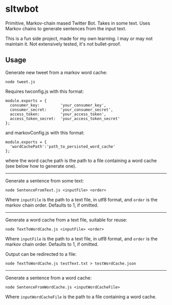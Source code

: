 # sltwbot

Primitive, Markov-chain mased Twitter Bot.
Takes in some text.
Uses Markov chains to generate sentences from the input text.

This is a fun side project, made for my own learning.  I may or may not maintain it.
Not extensively tested, it's not bullet-proof.

## Usage

Generate new tweet from a markov word cache:

```
node tweet.js
```

Requires twconfig.js with this format:

```
module.exports = {
  consumer_key:         'your_consumer_key',
  consumer_secret:      'your_consumer_secret',
  access_token:         'your_access_token',
  access_token_secret:  'your_access_token_secret'
};
```

and markovConfig.js with this format:

```
module.exports = {
  'wordCachePath':'path_to_persisted_word_cache'
};
```
where the word cache path is the path to a file containing a word cache (see below how to generate one).

------

Generate a sentence from some text:

```
node SentenceFromText.js <inputFile> <order>
```
Where `inputFile` is the path to a text file, in utf8 format,
and `order` is the markov chain order.  Defaults to 1, if omitted.

------

Generate a word cache from a text file, suitable for reuse:

```
node TextToWordCache.js <inputFile> <order>
```

Where `inputFile` is the path to a text file, in utf8 format,
and `order` is the markov chain order.  Defaults to 1, if omitted.

Output can be redirected to a file:
```
node TextToWordCache.js testText.txt > testWordCache.json
```
------

Generate a sentence from a word cache:
```
node SentenceFromWordCache.js <inputWordCacheFile>
```
Where `inputWordCacheFile` is the path to a file containing a word cache.
